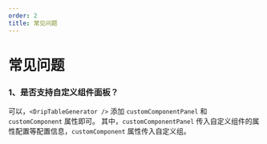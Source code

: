 ```yaml
---
order: 2
title: 常见问题
---
```


# 常见问题

### 1、是否支持自定义组件面板？

可以，`<DripTableGenerator />` 添加 `customComponentPanel` 和 `customComponent` 属性即可。
其中，`customComponentPanel` 传入自定义组件的属性配置等配置信息，`customComponent` 属性传入自定义组。
